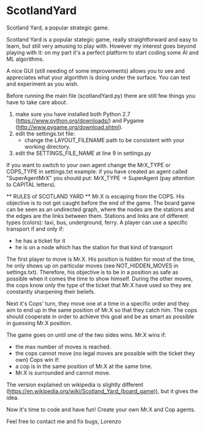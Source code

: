 # ScotlandYard
Scotland Yard, a popular strategic game.

Scotland Yard is a popular stategic game, really straightforward and easy to learn, but still very amusing to play with. However my interest goes beyond playing with it: on my part it's a perfect platform to start coding some AI and ML algorithms.

A nice GUI (still needing of some improvements) allows you to see and appreciates what your algorithm is doing under the surface. You can test and experiment as you wish.

Before running the main file (scotlandYard.py) there are still few things you have to take care about.
1) make sure you have installed both Python 2.7 (https://www.python.org/downloads/) and Pygame (http://www.pygame.org/download.shtml).
2) edit the settings.txt file:
    - change the LAYOUT_FILENAME path to be consistent with your working directory.
3) edit the SETTINGS_FILE_NAME at line 9 in settings.py

If you want to switch to your own agent change the MrX_TYPE or COPS_TYPE in settings.txt
example: if you have created an agent called "SuperAgentMrX" you should put: MrX_TYPE -> SuperAgent (pay attention to CAPITAL letters). 

** RULES of SCOTLAND YARD **
Mr.X is escaping from the COPS. His objective is to not get caught before the end of the game. 
The board game can be seen as an undirected graph, where the nodes are the stations and the edges are the links between them. Stations and links are of different types (colors): taxi, bus, underground, ferry. 
A player can use a specific transport if and only if:
- he has a ticket for it
- he is on a node which has the station for that kind of transport

The first player to move is Mr.X. His position is hidden for most of the time, he only shows up on particular moves (see NOT_HIDDEN_MOVES in settings.txt). Therefore, his objective is to be in a position as safe as possible when it comes the time to show himself. During the other moves, the cops know only the type of the ticket that Mr.X have used so they are constantly sharpening their beliefs.

Next it's Cops' turn, they move one at a time in a specific order and they aim to end up in the same position of Mr.X so that they catch him. The cops should cooperate in order to achieve this goal and be as smart as possible in guessing Mr.X position.

The game goes on until one of the two sides wins.
Mr.X wins if:
  - the max number of moves is reached.
  - the cops cannot move (no legal moves are possible with the ticket they own)
Cops win if:
  - a cop is in the same position of Mr.X at the same time.
  - Mr.X is surrounded and cannot move.

The version explained on wikipedia is slightly different (https://en.wikipedia.org/wiki/Scotland_Yard_(board_game)), but it gives the idea.

Now it's time to code and have fun! Create your own Mr.X and Cop agents. 

Feel free to contact me and fix bugs,
Lorenzo
